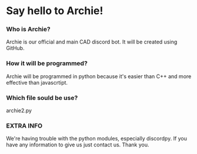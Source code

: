# Say hello to Archie!
### Who is Archie?
Archie is our official and main CAD discord bot. It will be created using GitHub.
### How it will be programmed?
Archie will be programmed in python because it's easier than C++ and more effective than javascrtipt.
### Which file sould be use?
archie2.py
### EXTRA INFO
We're having trouble with the python modules, especially discordpy. If you have any information to give us just contact us. Thank you.
